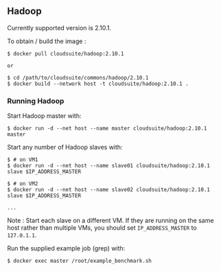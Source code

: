 ## Hadoop
Currently supported version is 2.10.1.

To obtain / build the image :
```
$ docker pull cloudsuite/hadoop:2.10.1

or

$ cd /path/to/cloudsuite/commons/hadoop/2.10.1
$ docker build --network host -t cloudsuite/hadoop:2.10.1 .
```

### Running Hadoop
Start Hadoop master with:
```
$ docker run -d --net host --name master cloudsuite/hadoop:2.10.1 master
```

Start any number of Hadoop slaves with:
```
$ # on VM1
$ docker run -d --net host --name slave01 cloudsuite/hadoop:2.10.1 slave $IP_ADDRESS_MASTER

$ # on VM2
$ docker run -d --net host --name slave02 cloudsuite/hadoop:2.10.1 slave $IP_ADDRESS_MASTER

...
```
Note : Start each slave on a different VM. If they are running on the same host rather than multiple VMs, you should set `IP_ADDRESS_MASTER` to `127.0.1.1`.

Run the supplied example job (grep) with:
```
$ docker exec master /root/example_benchmark.sh
```
